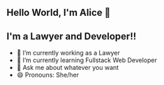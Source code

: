 ## Hello World, I'm Alice 👋

## I'm a Lawyer and Developer!! 


- 🔭 I’m currently working as a Lawyer
- 🌱 I’m currently learning Fullstack Web Developer
- 💬 Ask me about whatever you want
- 😄 Pronouns: She/her

